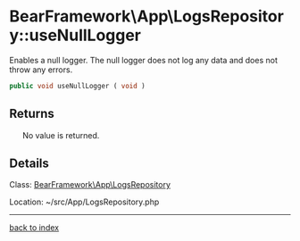 # BearFramework\App\LogsRepository::useNullLogger

Enables a null logger. The null logger does not log any data and does not throw any errors.

```php
public void useNullLogger ( void )
```

## Returns

&nbsp;&nbsp;&nbsp;&nbsp;&nbsp;&nbsp;No value is returned.

## Details

Class: [BearFramework\App\LogsRepository](bearframework.app.logsrepository.class.md)

Location: ~/src/App/LogsRepository.php

---

[back to index](index.md)

